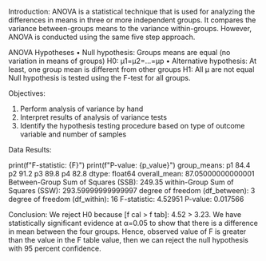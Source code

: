Introduction:
ANOVA is a statistical technique that is used for analyzing the differences in means in three or more independent groups. It compares the variance between-groups means
to the variance within-groups. However, ANOVA is conducted using the same five step approach. 

ANOVA Hypotheses
•	Null hypothesis: Groups means are equal (no variation in means of groups)
H0: μ1=μ2=…=μp
•	Alternative hypothesis: At least, one group mean is different from other groups
H1: All μ are not equal
Null hypothesis is tested using the F-test for all groups.

Objectives:
1.	Perform analysis of variance by hand
2.	Interpret results of analysis of variance tests
3.	Identify the hypothesis testing procedure based on type of outcome variable and number of samples


Data Results:

print(f"F-statistic: {F}")
print(f"P-value: {p_value}")
group_means: 
p1    84.4
p2    91.2
p3    89.8
p4    82.8
dtype: float64
overall_mean: 87.05000000000001
Between-Group Sum of Squares (SSB): 249.35
within-Group Sum of Squares (SSW): 293.59999999999997
degree of freedom (df_between): 3
degree of freedom (df_within): 16
F-statistic: 4.52951
P-value: 0.017566

 Conclusion:
We reject H0 because [f cal > f tab]: 4.52 > 3.23. We have statistically significant evidence at α=0.05 to show that there is a difference in mean between the four groups. Hence, observed value of F is greater than the value in the F table value, then we can reject the null hypothesis with 95 percent confidence.


